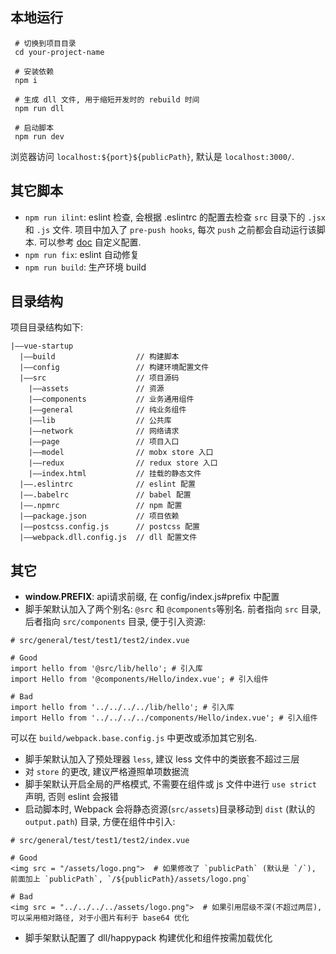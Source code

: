 ## 本地运行

```
 # 切换到项目目录
 cd your-project-name

 # 安装依赖
 npm i

 # 生成 dll 文件, 用于缩短开发时的 rebuild 时间
 npm run dll

 # 启动脚本
 npm run dev
```

浏览器访问 `localhost:${port}${publicPath}`, 默认是 `localhost:3000/`.

## 其它脚本

* `npm run ilint`: eslint 检查, 会根据 .eslintrc 的配置去检查 `src` 目录下的 `.jsx` 和 `.js` 文件. 项目中加入了 `pre-push hooks`, 每次 `push` 之前都会自动运行该脚本. 可以参考 [doc](http://eslint.org/docs/rules/) 自定义配置.
* `npm run fix`: eslint 自动修复
* `npm run build`: 生产环境 build

## 目录结构

项目目录结构如下:

```
|——vue-startup
  |——build                  // 构建脚本
  |——config                 // 构建环境配置文件
  |——src                    // 项目源码
    |——assets               // 资源
    |——components           // 业务通用组件
    |——general              // 纯业务组件
    |——lib                  // 公共库
    |——network              // 网络请求
    |——page                 // 项目入口
    |——model                // mobx store 入口
    |——redux                // redux store 入口
    |——index.html           // 挂载的静态文件
  |——.eslintrc              // eslint 配置
  |——.babelrc               // babel 配置
  |——.npmrc                 // npm 配置
  |——package.json           // 项目依赖
  |——postcss.config.js      // postcss 配置
  |——webpack.dll.config.js  // dll 配置文件
```

## 其它

* **window.PREFIX**: api请求前缀, 在 config/index.js#prefix 中配置
* 脚手架默认加入了两个别名: `@src` 和 `@components`等别名. 前者指向 `src` 目录, 后者指向 `src/components` 目录, 便于引入资源:

```
# src/general/test/test1/test2/index.vue

# Good
import hello from '@src/lib/hello'; # 引入库
import Hello from '@components/Hello/index.vue'; # 引入组件

# Bad
import hello from '../../../../lib/hello'; # 引入库
import Hello from '../../../../components/Hello/index.vue'; # 引入组件
```

可以在 `build/webpack.base.config.js` 中更改或添加其它别名.

* 脚手架默认加入了预处理器 `less`, 建议 less 文件中的类嵌套不超过三层
* 对 `store` 的更改, 建议严格遵照单项数据流
* 脚手架默认开启全局的严格模式, 不需要在组件或 js 文件中进行 `use strict` 声明, 否则 eslint 会报错
* 启动脚本时, Webpack 会将静态资源(`src/assets`)目录移动到 `dist` (默认的 `output.path`) 目录, 方便在组件中引入:

```
# src/general/test/test1/test2/index.vue

# Good
<img src = "/assets/logo.png">  # 如果修改了 `publicPath` (默认是 `/`), 前面加上 `publicPath`, `/${publicPath}/assets/logo.png`

# Bad
<img src = "../../../../assets/logo.png">  # 如果引用层级不深(不超过两层), 可以采用相对路径, 对于小图片有利于 base64 优化
```

* 脚手架默认配置了 dll/happypack 构建优化和组件按需加载优化

